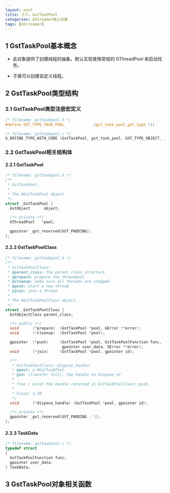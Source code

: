 ```yaml
---
layout: post
title: 十六、GstTaskPool
categories: GStreamer核心对象
tags: [GStreamer]
---
```


## 1 GstTaskPool基本概念

- 此对象提供了创建线程的抽象。默认实现使用常规的 GThreadPool 来启动任务。

- 子类可以创建自定义线程。


## 2 GstTaskPool类型结构

### 2.1 GstTaskPool类型注册宏定义

```c
/* filename: gsttaskpool.h */
#define GST_TYPE_TASK_POOL             (gst_task_pool_get_type ())

/* filename: gsttaskpool.c */
G_DEFINE_TYPE_WITH_CODE (GstTaskPool, gst_task_pool, GST_TYPE_OBJECT, _do_init);
```

### 2.2 GstTaskPool相关结构体

#### 2.2.1 GstTaskPool

```c
/* filename: gsttaskpool.h */
/**
 * GstTaskPool:
 *
 * The #GstTaskPool object.
 */
struct _GstTaskPool {
  GstObject      object;

  /*< private >*/
  GThreadPool   *pool;

  gpointer _gst_reserved[GST_PADDING];
};
```

#### 2.2.2 GstTaskPoolClass

```c
/* filename: gsttaskpool.h */
/**
 * GstTaskPoolClass:
 * @parent_class: the parent class structure
 * @prepare: prepare the threadpool
 * @cleanup: make sure all threads are stopped
 * @push: start a new thread
 * @join: join a thread
 *
 * The #GstTaskPoolClass object.
 */
struct _GstTaskPoolClass {
  GstObjectClass parent_class;

  /*< public >*/
  void      (*prepare)  (GstTaskPool *pool, GError **error);
  void      (*cleanup)  (GstTaskPool *pool);

  gpointer  (*push)     (GstTaskPool *pool, GstTaskPoolFunction func,
                         gpointer user_data, GError **error);
  void      (*join)     (GstTaskPool *pool, gpointer id);

  /**
   * GstTaskPoolClass::dispose_handle:
   * @pool: a #GstTaskPool
   * @id: (transfer full): the handle to dispose of
   *
   * free / unref the handle returned in GstTaskPoolClass::push.
   *
   * Since: 1.20
   */
  void      (*dispose_handle) (GstTaskPool *pool, gpointer id);

  /*< private >*/
  gpointer _gst_reserved[GST_PADDING - 1];
};
```

#### 2.2.3 TaskData
```c
/* filename: gsttaskpool.c */
typedef struct
{
  GstTaskPoolFunction func;
  gpointer user_data;
} TaskData;
```


## 3 GstTaskPool对象相关函数